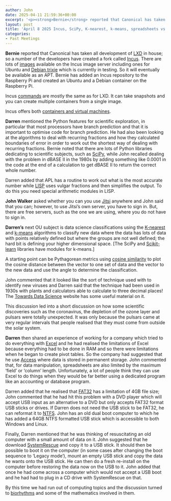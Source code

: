 ```yaml
---
author: John
date: 2025-04-11 21:59:36+00:00
excerpt: '<p><strong>Bernie</strong> reported that Canonical has taken all development of <a href="https://linuxcontainers.org/lxd/" type="text/html" role="link">LXD</a> in house; so a number of the developers have created a fork called <a href="https://linuxcontainers.org/incus/introduction/" type="text/html" role="link">Incus</a>. There are lots of <a href="https://images.linuxcontainers.org/" type="text/html" role="link">images</a> available on the Incus image server including ones for Ubuntu and <a href="https://www.debian.org/releases/trixie/" type="text/html" role="link">Debian trixie</a> which is currently in testing. So it will eventually be available as an APT. Bernie has added an Incus repository to the Raspberry Pi and created an Ubuntu and a Debian container on the Raspberry Pi.</p><p>Incus <a href="https://linuxcontainers.org/incus/docs/main/reference/manpages/incus/" type="text/html" role="link">commands</a> are mostly the same as for LXD. It can take snapshots and you can create multiple containers from a single image.</p><p>Incus offers both <a href="https://linuxcontainers.org/incus/docs/main/explanation/containers_and_vms/" type="text/html" role="link">containers and virtual machines</a>.</p>'
layout: post
title: 'April 8 2025 Incus, SciPy, K-nearest, k-means, spreadsheets vs databases, FAT32'
categories:
- Past Meetings
---
```

<p><strong>Bernie</strong> reported that Canonical has taken all development of <a href="https://linuxcontainers.org/lxd/" type="text/html" role="link">LXD</a> in house; so a number of the developers have created a fork called <a href="https://linuxcontainers.org/incus/introduction/" type="text/html" role="link">Incus</a>. There are lots of <a href="https://images.linuxcontainers.org/" type="text/html" role="link">images</a> available on the Incus image server including ones for Ubuntu and <a href="https://www.debian.org/releases/trixie/" type="text/html" role="link">Debian trixie</a> which is currently in testing. So it will eventually be available as an APT. Bernie has added an Incus repository to the Raspberry Pi and created an Ubuntu and a Debian container on the Raspberry Pi.</p><p>Incus <a href="https://linuxcontainers.org/incus/docs/main/reference/manpages/incus/" type="text/html" role="link">commands</a> are mostly the same as for LXD. It can take snapshots and you can create multiple containers from a single image.</p><p>Incus offers both <a href="https://linuxcontainers.org/incus/docs/main/explanation/containers_and_vms/" type="text/html" role="link">containers and virtual machines</a>.</p><p><strong>Darren</strong> mentioned the Python features for scientific exploration, in particular that most processors have branch prediction and that it is important to optimise code for branch prediction. He had also been looking at the algorithms to deal with recurring fractions and how they calculated boundaries of error in order to work out the shortest way of dealing with recurring fractions. Bernie noted that there are lots of Python libraries dedicating to scientific subjects, such as <a href="https://scipy.org/" type="text/html" role="link">SciPy</a>, while John recalled dealing with the problem in dBASE II in the 1980s by adding something like 0.0001 in the code at the end of a calculation to get dBASE II to return the correct whole number.</p><p>Darren added that APL has a routine to work out what is the most accurate number while <a href="https://en.wikipedia.org/wiki/Lisp_(programming_language)" type="text/html" role="link">LISP</a> uses vulgar fractions and then simplifies the output. To do this you need special arithmetic modules in LISP.</p><p><strong>John Walker</strong> asked whether you can you use <a href="https://jitsi.org/" type="text/html" role="link">Jitsi</a> anywhere and John said that you can; however, to use Jitsi’s own server, you have to sign in. But, there are free servers, such as the one we are using, where you do not have to sign in.</p><p><strong>Darren’s</strong> next OU subject is data science classifications using the <a href="https://en.wikipedia.org/wiki/K-nearest_neighbors_algorithm" type="text/html" role="link">K-nearest</a> and <a href="https://en.wikipedia.org/wiki/K-means_clustering" type="text/html" role="link">k-means</a> algorithms to classify new data where the data has lots of data with points relatively defined but where the groups are not well defined; the hard bit is defining your higher dimensional space. [The SciPy and <a href="https://en.wikipedia.org/wiki/Scikit-learn" type="text/html" role="link">Scikit-learn</a> libraries have modules for k-means.]</p><p>A starting point can be Pythagorean metrics using <a href="https://en.wikipedia.org/wiki/Cosine_similarity" type="text/html" role="link">cosine similarity</a> to plot the cosine distance between the vector to one set of data and the vector to the new data and use the angle to determine the classification.</p><p>John commented that it looked like the sort of technique used with to identify new viruses and Darren said that the technique had been used in 1930s with plants and calculators able to calculate to three decimal places! The <a href="https://towardsdatascience.com/" type="text/html" role="link">Towards Data Science</a> website has some useful material on it.</p><p>This discussion led into a short discussion on how some scientific discoveries such as the coronavirus, the depletion of the ozone layer and pulsars were totally unexpected. It was only because the pulsars came at very regular intervals that people realised that they must come from outside the solar system.</p><p><strong>Darren</strong> then shared an experience of working for a company which tried to do everything with <a href="https://en.wikipedia.org/wiki/Microsoft_Excel" type="text/html" role="link">Excel</a> and he had realised the limitations of Excel because everything had to be done in RAM and so there were limitations when he began to create pivot tables. So the company had suggested that he use <a href="https://en.wikipedia.org/wiki/Microsoft_Access" type="text/html" role="link">Access</a> where data is stored in permanent storage. John commented that, for data manipulation, spreadsheets are also limited by the maximum ‘field’ or ‘column’ length. Unfortunately, a lot of people think they can use Excel to do things when they would be far better using a dedicated program like an accounting or database program.</p><p>Darren added that he realised that <a href="https://en.wikipedia.org/wiki/File_Allocation_Table" type="text/html" role="link">FAT32</a> has a limitation of 4GB file size; John commented that he had hit this problem with a DVD player which will accept USB input as an alternative to a DVD but only accepts FAT32 format USB sticks or drives. If Darren does not need the USB stick to be FAT32, he can reformat it to <a href="https://en.wikipedia.org/wiki/NTFS" type="text/html" role="link">NTFS</a>. John has an old dual boot computer to which he has added a 64GB NTFS formatted USB stick which is accessible to both Windows and Linux.</p><p>Finally, Darren mentioned that he was thinking of resuscitating an old computer with a small amount of data on it. John suggested that he download <a href="https://www.system-rescue.org/" type="text/html" role="link">SystemRescue</a> and copy it to a USB stick. It should then be possible to boot it on the computer (in some cases after changing the boot sequence to ‘Legacy mode’), mount an empty USB stick and copy the data he wants onto the USB stick. He can then do a fresh re-install on the computer before restoring the data now on the USB to it. John added that once he had come across a computer which would not accept a USB boot and he had had to plug in a CD drive with SystemRescue on that.</p><p>By this time we had run out of computing topics and the discussion turned to <a href="https://en.wikipedia.org/wiki/Chronobiology" type="text/html" role="link">biorhythms</a> and some of the mathematics involved in them.</p>
